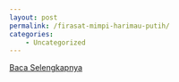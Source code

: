 ```yaml
---
layout: post
permalink: /firasat-mimpi-harimau-putih/
categories:
    - Uncategorized
---
```


[Baca Selengkapnya](/06)